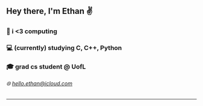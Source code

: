 ## Hey there, I'm Ethan ✌️

### 💾 i <3 computing

### 💻 (currently) studying C, C++, Python

### 🎓 grad cs student @ UofL

###### 🌐 hello.ethan@icloud.com
---
